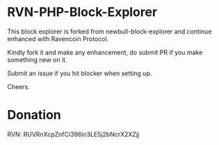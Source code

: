 # RVN-PHP-Block-Explorer

This block explorer is forked from newbull-block-explorer and continue enhanced with Ravencoin Protocol.

Kindly fork it and make any enhancement, do submit PR if you make something new on it.

Submit an issue if you hit blocker when setting up.

Cheers.


Donation
========

RVN: RUVRnXcpZnfCi396in3LE5j2bNcrX2XZjj
